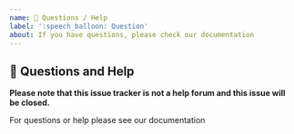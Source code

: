 ```yaml
---
name: 💬 Questions / Help
label: ':speech_balloon: Question'
about: If you have questions, please check our documentation
---
```


## 💬 Questions and Help

**Please note that this issue tracker is not a help forum and this issue will be closed.**

For questions or help please see our documentation
